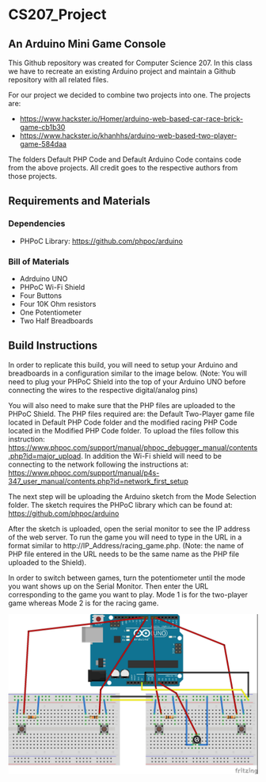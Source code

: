 # CS207_Project
## An Arduino Mini Game Console

This Github repository was created for Computer Science 207. In this class we have to recreate an existing Arduino project and maintain a Github repository with all related files.

For our project we decided to combine two projects into one. The projects are: 

- https://www.hackster.io/Homer/arduino-web-based-car-race-brick-game-cb1b30
- https://www.hackster.io/khanhhs/arduino-web-based-two-player-game-584daa

The folders Default PHP Code and Default Arduino Code contains code from the above projects. All credit goes to the respective authors from those projects.

## Requirements and Materials
### Dependencies
- PHPoC Library: https://github.com/phpoc/arduino
### Bill of Materials
- Adrduino UNO
- PHPoC Wi-Fi Shield
- Four Buttons
- Four 10K Ohm resistors
- One Potentiometer
- Two Half Breadboards

## Build Instructions

In order to replicate this build, you will need to setup your Arduino and breadboards in a configuration similar to the image below. (Note: You will need to plug your PHPoC Shield into the top of your Arduino UNO before connecting the wires to the respective digital/analog pins)

You will also need to make sure that the PHP files are uploaded to the PHPoC Shield. The PHP files required are: the Default Two-Player game file located in Default PHP Code folder and the modified racing PHP Code located in the Modified PHP Code folder. To upload the files follow this instruction: https://www.phpoc.com/support/manual/phpoc_debugger_manual/contents.php?id=major_upload. In addition the Wi-Fi shield will need to be connecting to the network following the instructions  at: https://www.phpoc.com/support/manual/p4s-347_user_manual/contents.php?id=network_first_setup 

The next step will be uploading the Arduino sketch from the Mode Selection folder. The sketch requires the PHPoC library which can be found at: https://github.com/phpoc/arduino

After the sketch is uploaded, open the serial monitor to see the IP address of the web server. To run the game you will need to type in the URL in a format similar to http://IP_Address/racing_game.php. (Note: the name of PHP file entered in the URL needs to be the same name as the PHP file uploaded to the Shield).

In order to switch between games, turn the potentiometer until the mode you want shows up on the Serial Monitor. Then enter the URL corresponding to the game you want to play. Mode 1 is for the two-player game whereas Mode 2 is for the racing game. 

![alt text](https://github.com/MMeer/CS207_Project/blob/master/img/Final%20Project%20Sketch_bb.jpg)
